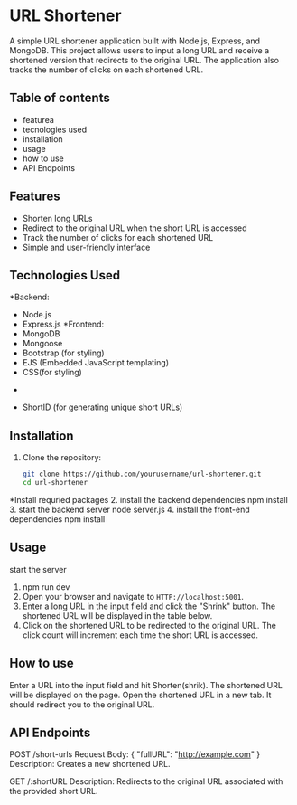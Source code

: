 # URL Shortener

A simple URL shortener application built with Node.js, Express, and MongoDB.
 This project allows users to input a long URL and receive a shortened version that redirects to the original URL.
 The application also tracks the number of clicks on each shortened URL.

## Table of contents
- featurea
- tecnologies used
- installation
- usage
- how to use
- API Endpoints

## Features

- Shorten long URLs
- Redirect to the original URL when the short URL is accessed
- Track the number of clicks for each shortened URL
- Simple and user-friendly interface

## Technologies Used
*Backend:
- Node.js
- Express.js
*Frontend:
- MongoDB
- Mongoose
- Bootstrap (for styling)
- EJS (Embedded JavaScript templating)
- CSS(for styling)
*
- ShortID (for generating unique short URLs)

## Installation

1. Clone the repository:
   ```bash
   git clone https://github.com/yourusername/url-shortener.git
   cd url-shortener
*Install requried packages
2. install the backend dependencies
   npm install
3. start the backend server
   node server.js
4. install the front-end dependencies
   npm install  

## Usage
start the server
1. npm run dev
2. Open your browser and navigate to `HTTP://localhost:5001`.
3. Enter a long URL in the input field and click the "Shrink" button. The shortened URL will be displayed in the table below.
4. Click on the shortened URL to be redirected to the original URL. The click count will increment each time the short URL is accessed.

## How to use
Enter a URL into the input field and hit Shorten(shrik). The shortened URL will be displayed on the page.
Open the shortened URL in a new tab. It should redirect you to the original URL.

## API Endpoints

POST /short-urls
Request Body: { "fullURL": "http://example.com" }
Description: Creates a new shortened URL.

GET /:shortURL
Description: Redirects to the original URL associated with the provided short URL.
